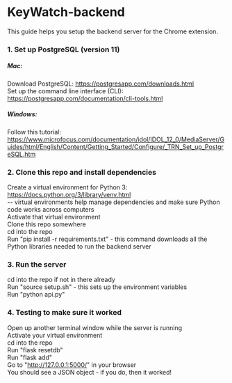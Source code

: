 # KeyWatch-backend

This guide helps you setup the backend server for the Chrome extension.

### 1. Set up PostgreSQL (version 11)
##### Mac:  
Download PostgreSQL: https://postgresapp.com/downloads.html  
Set up the command line interface (CLI): https://postgresapp.com/documentation/cli-tools.html  

##### Windows:  
Follow this tutorial:  
https://www.microfocus.com/documentation/idol/IDOL_12_0/MediaServer/Guides/html/English/Content/Getting_Started/Configure/_TRN_Set_up_PostgreSQL.htm

### 2. Clone this repo and install dependencies
Create a virtual environment for Python 3: https://docs.python.org/3/library/venv.html  
-- virtual environments help manage dependencies and make sure Python code works across computers   
Activate that virtual environment  
Clone this repo somewhere  
cd into the repo   
Run "pip install -r requirements.txt" - this command downloads all the Python libraries needed to run the backend server  

### 3. Run the server
cd into the repo if not in there already  
Run "source setup.sh" - this sets up the environment variables   
Run "python api.py"  

### 4. Testing to make sure it worked
Open up another terminal window while the server is running  
Activate your virtual environment  
cd into the repo  
Run "flask resetdb"   
Run "flask add"  
Go to "http://127.0.0.1:5000/" in your browser  
You should see a JSON object - if you do, then it worked!  
